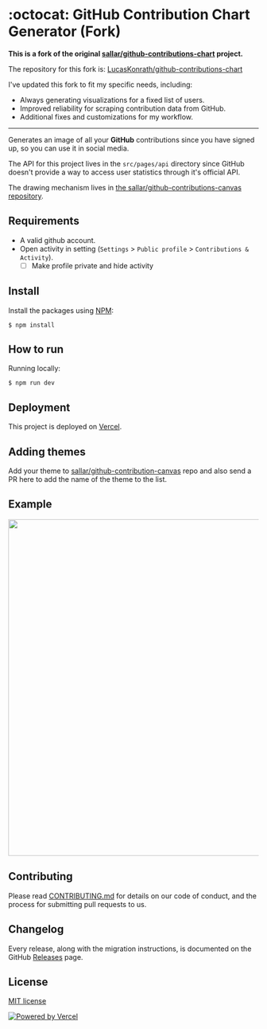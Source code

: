 # :octocat: GitHub Contribution Chart Generator (Fork)

**This is a fork of the original [sallar/github-contributions-chart](https://github.com/sallar/github-contributions-chart) project.**

The repository for this fork is: [LucasKonrath/github-contributions-chart](https://github.com/LucasKonrath/github-contributions-chart)

I've updated this fork to fit my specific needs, including:
- Always generating visualizations for a fixed list of users.
- Improved reliability for scraping contribution data from GitHub.
- Additional fixes and customizations for my workflow.

---

Generates an image of all your **GitHub** contributions since you have signed up, so you can use it in social media.

The API for this project lives in the `src/pages/api` directory since GitHub doesn't provide a way to access user statistics through it's official API.

The drawing mechanism lives in [the sallar/github-contributions-canvas repository](https://github.com/sallar/github-contributions-canvas).

## Requirements

- A valid github account.
- Open activity in setting (`Settings` > `Public profile` > `Contributions & Activity`).
  - [ ] Make profile private and hide activity

## Install

Install the packages using [NPM](https://nodejs.org/en/):

```
$ npm install
```

## How to run

Running locally:

```
$ npm run dev
```

## Deployment

This project is deployed on [Vercel](https://vercel.com/).

## Adding themes

Add your theme to [sallar/github-contribution-canvas](https://github.com/sallar/github-contributions-canvas) repo and also send a PR here to add the name of the theme to the list.

## Example

<div align="center">
  <img src="screenshot.png" width="676">
</div>

## Contributing

Please read [CONTRIBUTING.md](./CONTRIBUTING.md) for details on our code of conduct, and the process for submitting pull requests to us.

## Changelog

Every release, along with the migration instructions, is documented on the GitHub [Releases](https://github.com/sallar/github-contributions-chart/releases) page.

## License

[MIT license](https://opensource.org/licenses/MIT)

[![Powered by Vercel](/public/powered-by-vercel.svg)](https://vercel.com/?utm_source=github-contributions-chart&utm_campaign=oss)

